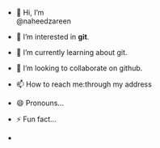 - 👋 Hi, I’m <br>@naheedzareen
- 👀 I’m interested in <b>git</b>.
- 🌱 I’m currently learning about git.
- 💞️ I’m looking to collaborate on github.
- 📫 How to reach me:through my address
- 😄 Pronouns...
- ⚡ Fun fact...

- 

<!---
naheedzareen/naheedzareen is a ✨ special ✨ repository because its `README.md` (this file) appears on your GitHub profile.
You can click the Preview link to take a look at your changes.
--->
